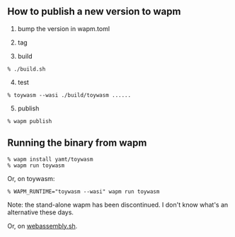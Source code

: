 ## How to publish a new version to wapm

1. bump the version in wapm.toml

2. tag

3. build

```shell
% ./build.sh
```

4. test

```shell
% toywasm --wasi ./build/toywasm ......
```

5. publish

```shell
% wapm publish
```

## Running the binary from wapm

```
% wapm install yamt/toywasm
% wapm run toywasm
```

Or, on toywasm:
```
% WAPM_RUNTIME="toywasm --wasi" wapm run toywasm
```

Note: the stand-alone wapm has been discontinued.
I don't know what's an alternative these days.

Or, on [webassembly.sh](https://webassembly.sh/?run-command=toywasm).
